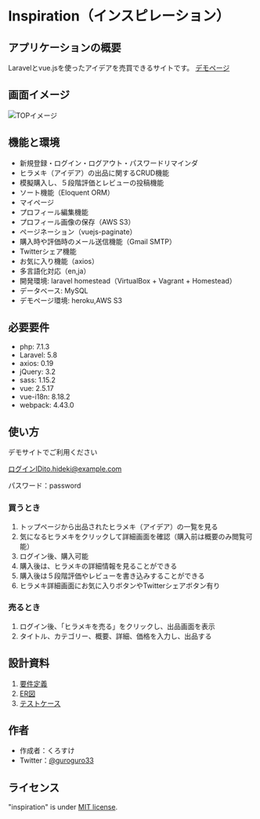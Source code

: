 # Inspiration（インスピレーション）
 
## アプリケーションの概要
 
Laravelとvue.jsを使ったアイデアを売買できるサイトです。
[デモページ](https://inspiration-heroku.herokuapp.com/)

## 画面イメージ ##
 
![TOPイメージ](https://user-images.githubusercontent.com/48667277/87261630-eec0da00-c4f1-11ea-97c7-08e09710255b.png)
 
## 機能と環境
 
- 新規登録・ログイン・ログアウト・パスワードリマインダ
- ヒラメキ（アイデア）の出品に関するCRUD機能
- 模擬購入し、５段階評価とレビューの投稿機能
- ソート機能（Eloquent ORM）
- マイページ
- プロフィール編集機能
- プロフィール画像の保存（AWS S3）
- ページネーション（vuejs-paginate）
- 購入時や評価時のメール送信機能（Gmail SMTP）
- Twitterシェア機能
- お気に入り機能（axios）
- 多言語化対応（en,ja）
- 開発環境: laravel homestead（VirtualBox + Vagrant + Homestead）
- データベース: MySQL
- デモページ環境: heroku,AWS S3
 
## 必要要件
 
- php: 7.1.3
- Laravel: 5.8
- axios: 0.19
- jQuery: 3.2
- sass: 1.15.2
- vue: 2.5.17
- vue-i18n: 8.18.2
- webpack: 4.43.0
 
## 使い方

デモサイトでご利用ください

ログインIDito.hideki@example.com

パスワード：password

### 買うとき
1. トップページから出品されたヒラメキ（アイデア）の一覧を見る
2. 気になるヒラメキをクリックして詳細画面を確認（購入前は概要のみ閲覧可能）
3. ログイン後、購入可能
4. 購入後は、ヒラメキの詳細情報を見ることができる
5. 購入後は５段階評価やレビューを書き込みすることができる
6. ヒラメキ詳細画面にお気に入りボタンやTwitterシェアボタン有り

### 売るとき 
1. ログイン後、「ヒラメキを売る」をクリックし、出品画面を表示
2. タイトル、カテゴリー、概要、詳細、価格を入力し、出品する

## 設計資料
 
1. [要件定義](https://docs.google.com/spreadsheets/d/1piRnf7Fa1SdBqLWNyC4xSxoPCJLuCKwS26w3g9L8aYk/edit?usp=sharing)
2. [ER図](inspiration_ER図.drawio.pdf)
3. [テストケース](https://docs.google.com/spreadsheets/d/1gL3SI_5ySqqq4TMyr4XSRMHnCHmjCPQ_018HXRUT_Wo/edit?usp=sharing)
  
## 作者

* 作成者：くろすけ
* Twitter：[@guroguro33](https://twitter.com/guroguro33)
 
## ライセンス
 
"inspiration" is under [MIT license](https://en.wikipedia.org/wiki/MIT_License).